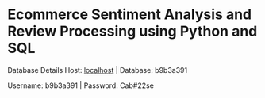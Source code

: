 # Ecommerce Sentiment Analysis and Review Processing using Python and SQL

Database Details
Host: [localhost](https://projects.hicounselor.com/zootopia/index.php?reload=1) | Database: b9b3a391

Username: b9b3a391 | Password: Cab#22se